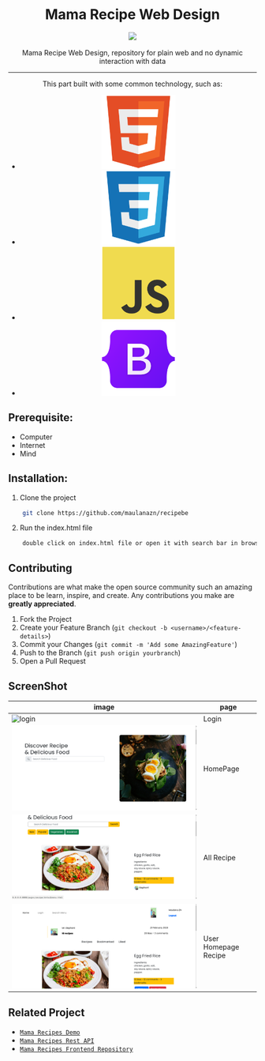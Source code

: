 <div align="center">
    <h1>Mama Recipe Web Design</h1>
    <image src="https://github.com/maulanazn/RecipeMobileV1/blob/main/src/assets/pijarfoodbootsplash.png" width="230">
    <p>Mama Recipe Web Design, repository for plain web and no dynamic interaction with data</p>
</div>

---

<div align="center">
    This part built with some common technology, such as:
    <ul>
        <li><a href="https://developer.mozilla.org/en-US/docs/Learn/Getting_started_with_the_web/HTML_basics"><img src="https://github.com/devicons/devicon/blob/master/icons/html5/html5-original.svg" alt="html5" width="150"></a></li>
        <li><a href="https://en.wikipedia.org/wiki/CSS"><img src="https://github.com/devicons/devicon/blob/master/icons/css3/css3-original.svg" alt="css3" width="150"></a></li>
        <li><a href="https://developer.mozilla.org/en-US/docs/Web/javascript"><img src="https://github.com/devicons/devicon/blob/master/icons/javascript/javascript-original.svg" alt="javascript" width="150"></a></li>
        <li><a href="https://getbootstrap.com/"><img src="https://github.com/devicons/devicon/blob/master/icons/bootstrap/bootstrap-original.svg" alt="bootstrap" width="150"></a></li>
    </ul>
</div>

## Prerequisite:
- Computer
- Internet
- Mind

## Installation:
1. Clone the project 
```sh
    git clone https://github.com/maulanazn/recipebe
```
2. Run the index.html file
```sh
    double click on index.html file or open it with search bar in browser
```
## Contributing

Contributions are what make the open source community such an amazing place to be learn, inspire, and create. Any contributions you make are **greatly appreciated**.

1. Fork the Project
2. Create your Feature Branch (`git checkout -b <username>/<feature-details>`)
3. Commit your Changes (`git commit -m 'Add some AmazingFeature'`)
4. Push to the Branch (`git push origin yourbranch`)
5. Open a Pull Request

## ScreenShot

| image    |    page    |
|----------|------------|
| ![login](public/login.png) | Login | 
| ![homepage](public/landing.png) | HomePage |
| ![all recipe](public/all-recipe.png) | All Recipe | 
| ![user homepage recipe](public/user-recipe.png) | User Homepage Recipe | 

## Related Project
* [`Mama Recipes Demo`](https://mamarecipeweb.pages.dev/)
* [`Mama Recipes Rest API`](https://stormy-bass-cloak.cyclic.cloud/)
* [`Mama Recipes Frontend Repository`](https://github.com/maulanazn/mamarecipeweb)